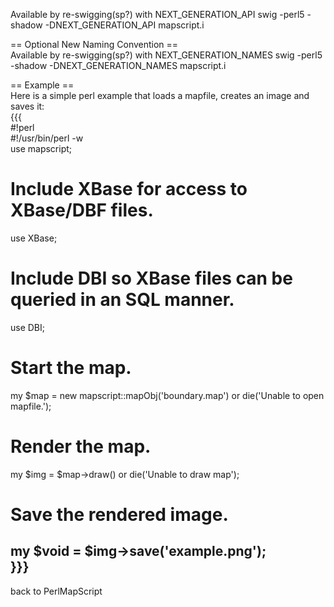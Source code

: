 Available by re-swigging(sp?) with NEXT_GENERATION_API swig -perl5 -shadow -DNEXT_GENERATION_API mapscript.i    
                                                                                                                
== Optional New Naming Convention ==                                                                            
Available by re-swigging(sp?) with NEXT_GENERATION_NAMES swig -perl5 -shadow -DNEXT_GENERATION_NAMES mapscript.i
                                                                                                                
== Example ==                                                                                                   
Here is a simple perl example that loads a mapfile, creates an image and saves it:                              
{{{                                                                                                             
#!perl                                                                                                          
#!/usr/bin/perl -w                                                                                              
use mapscript;                                                                                                  
#                                                                                                               
# Include XBase for access to XBase/DBF files.                                                                  
use XBase;                                                                                                      
#                                                                                                               
# Include DBI so XBase files can be queried in an SQL manner.                                                   
use DBI;                                                                                                        
#                                                                                                               
# Start the map.                                                                                                
my $map = new mapscript::mapObj('boundary.map') or die('Unable to open mapfile.');                              
#                                                                                                               
# Render the map.                                                                                               
my $img = $map->draw() or die('Unable to draw map');                                                            
#                                                                                                               
# Save the rendered image.                                                                                      
my $void = $img->save('example.png');                                                                           
}}}                                                                                                             
----                                                                                                            
back to PerlMapScript                                                                                           

